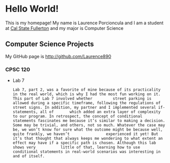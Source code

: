 # Hello World!

This is my homepage! My name is Laurence Porcioncula and I am a student at [Cal State Fullerton](http://www.fullerton.edu/) and my major is Computer Science

## Computer Science Projects

My GitHub page is http://github.com/Laurence890

### CPSC 120

* Lab 7

      Lab 7, part 2, was a favorite of mine because of its practicality in the real world, which is why I had the most fun working on it. This part of Lab 7 involved whether         street parking is allowed during a specific timeframe, following the regulations of street signs. In addition, my partner and I implemented several if-statements, all of       which added an extra layer of complexity to our program. In retrospect, the concept of conditional statements fascinates me because it’s similar to making a decision.          Some may be trivial, and others, not so much. Whatever the case may be, we won’t know for sure what the outcome might be because well, quite frankly, we haven’t                experienced it yet! But it’s that thought that always keeps me wondering to what extent an effect may have if a specific path is chosen. Although this lab shows very           little of that, learning how to use conditional statements in real-world scenarios was interesting in and of itself.
